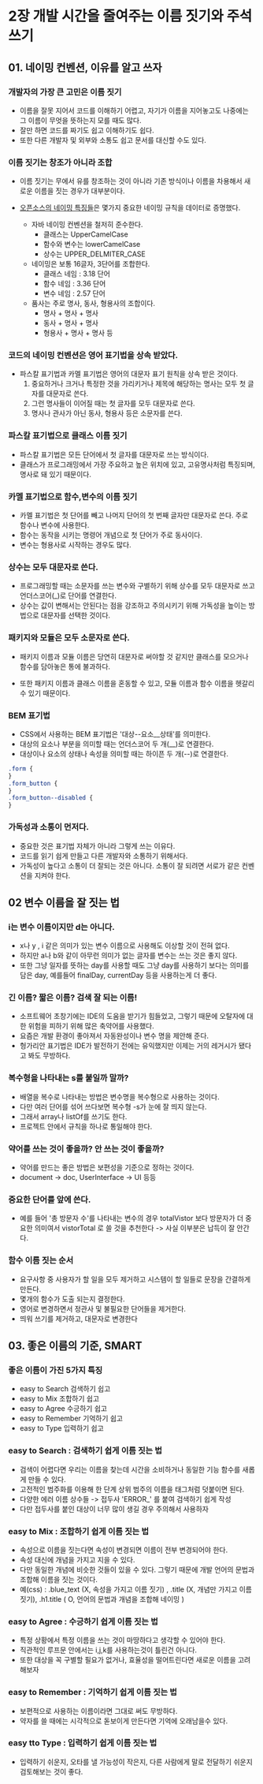 # 2장 개발 시간을 줄여주는 이름 짓기와 주석 쓰기

## 01. 네이밍 컨벤션, 이유를 알고 쓰자

### 개발자의 가장 큰 고민은 이름 짓기

- 이름을 잘못 지어서 코드를 이해하기 어렵고, 자기가 이름을 지어놓고도 나중에는 그 이름이 무엇을 뜻하는지 모를 때도 많다.
- 잘만 하면 코드를 짜기도 쉽고 이해하기도 쉽다.
- 또한 다른 개발자 및 외부와 소통도 쉽고 문서를 대신할 수도 있다.

### 이름 짓기는 창조가 아니라 조합

- 이름 짓기는 무에서 유를 창조하는 것이 아니라 기존 방식이나 이름을 차용해서 새로운 이름을 짓는 경우가 대부분이다.

- [오픈소스의 네이밍 특징들](https://brunch.co.kr/@goodvc78/12)은 몇가지 중요한 네이밍 규칙을 데이터로 증명했다.
  - 자바 네이밍 컨벤션을 철저히 준수한다.
    - 클래스는 UpperCamelCase
    - 함수와 변수는 lowerCamelCase
    - 상수는 UPPER_DELMITER_CASE
  - 네이밍은 보통 16글자, 3단어를 조합한다.
    - 클래스 네임 : 3.18 단어
    - 함수 네임 : 3.36 단어
    - 변수 네임 : 2.57 단어
  - 품사는 주로 명사, 동사, 형용사의 조합이다.
    - 명사 + 명사 + 명사
    - 동사 + 명사 + 명사
    - 형용사 + 명사 + 명사 등

### 코드의 네이밍 컨벤션은 영어 표기법을 상속 받았다.

- 파스칼 표기법과 카멜 표기법은 영어의 대문자 표기 원칙을 상속 받은 것이다.
  1. 중요하거나 크거나 특정한 것을 가리키거나 제목에 해당하는 명사는 모두 첫 글자를 대문자로 쓴다.
  2. 그런 명사들이 이어질 때는 첫 글자를 모두 대문자로 쓴다.
  3. 명사나 관사가 아닌 동사, 형용사 등은 소문자를 쓴다.

### 파스칼 표기법으로 클래스 이름 짓기

- 파스칼 표기법은 모든 단어에서 첫 글자를 대문자로 쓰는 방식이다.
- 클래스가 프로그래밍에서 가장 주요하고 높은 위치에 있고, 고유명사처럼 특징되며, 명사로 돼 있기 때문이다.

### 카멜 표기법으로 함수,변수의 이름 짓기

- 카멜 표기법은 첫 단어를 빼고 나머지 단어의 첫 번째 글자만 대문자로 쓴다. 주로 함수나 변수에 사용한다.
- 함수는 동작을 시키는 명령어 개념으로 첫 단어가 주로 동사이다.
- 변수는 형용사로 시작하는 경우도 많다.

### 상수는 모두 대문자로 쓴다.

- 프로그래밍할 때는 소문자를 쓰는 변수와 구별하기 위해 상수를 모두 대문자로 쓰고 언더스코어(\_)로 단어를 연결한다.
- 상수는 값이 변해서는 안된다는 점을 강조하고 주의시키기 위해 가독성을 높이는 방법으로 대문자를 선택한 것이다.

### 패키지와 모듈은 모두 소문자로 쓴다.

- 패키지 이름과 모듈 이름은 당연히 대문자로 써야할 것 같지만 클래스를 모으거나 함수를 담아놓은 통에 불과하다.

- 또한 패키지 이름과 클래스 이름을 혼동할 수 있고, 모듈 이름과 함수 이름을 헷갈리 수 있기 때문이다.

### BEM 표기법

- CSS에서 사용하는 BEM 표기법은 '대상--요소\_\_상태'를 의미한다.
- 대상의 요소나 부분을 의미할 때는 언더스코어 두 개(\_\_)로 연결한다.
- 대상이나 요소의 상태나 속성을 의미할 때는 하이픈 두 개(--)로 연결한다.

```css
.form {
}
.form_button {
}
.form_button--disabled {
}
```

### 가독성과 소통이 먼저다.

- 중요한 것은 표기법 자체가 아니라 그렇게 쓰는 이유다.
- 코드를 읽기 쉽게 만들고 다른 개발자와 소통하기 위해서다.
- 가독성이 높다고 소통이 더 잘되는 것은 아니다. 소통이 잘 되려면 서로가 같은 컨벤션을 지켜야 한다.

## 02 변수 이름을 잘 짓는 법

### i는 변수 이름이지만 d는 아니다.

- x나 y , i 같은 의미가 있는 변수 이름으로 사용해도 이상할 것이 전혀 없다.
- 하지만 a나 b와 같이 아무런 의미가 없는 글자를 변수는 쓰는 것은 좋지 않다.
- 또한 그냥 일자를 뜻하는 day를 사용할 때도 그냥 day를 사용하기 보다는 의미를 담은 day, 예를들어 finalDay, currentDay 등을 사용하는게 더 좋다.

### 긴 이름? 짧은 이름? 검색 잘 되는 이름!

- 소프트웨어 초창기에는 IDE의 도움을 받기가 힘들었고, 그렇기 때문에 오탈자에 대한 위험을 피하기 위해 많은 축약어를 사용했다.
- 요즘은 개발 환경이 좋아져서 자동완성이나 변수 명을 제안해 준다.
- 헝가리안 표기법은 IDE가 발전하기 전에는 유익했지만 이제는 거의 레거시가 됐다고 봐도 무방하다.

### 복수형을 나타내는 s를 붙일까 말까?

- 배열을 복수로 나타내는 방법은 변수명을 복수형으로 사용하는 것이다.
- 다만 여러 단어를 섞어 쓰다보면 복수형 -s가 눈에 잘 띄지 않는다.
- 그래서 array나 listOf를 쓰기도 한다.
- 프로젝트 안에서 규칙을 하나로 통일해야 한다.

### 약어를 쓰는 것이 좋을까? 안 쓰는 것이 좋을까?

- 약어를 만드는 좋은 방법은 보편성을 기준으로 정하는 것이다.
- document -> doc, UserInterface -> UI 등등

### 중요한 단어를 앞에 쓴다.

- 예를 들어 '총 방문자 수'를 나타내는 변수의 경우 totalVistor 보다 방문자가 더 중요한 의미여서 vistorTotal 로 쓸 것을 추천한다 -> 사실 이부분은 납득이 잘 안간다.

### 함수 이름 짓는 순서

- 요구사항 중 사용자가 할 일을 모두 제거하고 시스템이 할 일들로 문장을 간결하게 만든다.
- 몇개의 함수가 도출 되는지 결정한다.
- 영어로 변경하면서 정관사 및 불필요한 단어들을 제거한다.
- 띄워 쓰기를 제거하고, 대문자로 변경한다


## 03. 좋은 이름의 기준, SMART

### 좋은 이름이 가진 5가지 특징
- easy to Search 검색하기 쉽고
- easy to Mix 조합하기 쉽고
- easy to Agree 수긍하기 쉽고 
- easy to Remember 기억하기 쉽고
- easy to Type 입력하기 쉽고

### easy to Search : 검색하기 쉽게 이름 짓는 법
- 검색이 어렵다면 우리는 이름을 찾는데 시간을 소비하거나 동일한 기능 함수를 새롭게 만들 수 있다.
- 고전적인 범주화를 이용해 한 단계 상위 범주의 이름을 태그처럼 덧붙이면 된다.
- 다양한 에러 이름 상수들 -> 접두사 'ERROR_' 를 붙여 검색하기 쉽게 작성
- 다만 접두사를 붙인 대상이 너무 많이 생길 경우 주의해서 사용하자

### easy to Mix : 조합하기 쉽게 이름 짓는 법
- 속성으로 이름을 짓는다면 속성이 변경되면 이름이 전부 변경되어야 한다.
- 속성 대신에 개념을 가지고 지을 수 있다.
- 다만 동일한 개념에 비슷한 것들이 있을 수 있다. 그렇기 때문에 개발 언어의 문법과 조합해 이름을 짓는 것이다.
- 예(css) : .blue_text (X, 속성을 가지고 이름 짓기) , .title (X, 개념만 가지고 이름 짓기), .h1.title ( O, 언어의 문법과 개념을 조합해 네이밍 )

### easy to Agree : 수긍하기 쉽게 이름 짓는 법
- 특정 상황에서 특정 이름을 쓰는 것이 마땅하다고 생각할 수 있어야 한다.
- 직관적인 루프문 안에서는 i,j,k를 사용하는것이 틀린건 아니다.
- 또한 대상을 꼭 구별할 필요가 없거나, 효율성을 떨어트린다면 새로운 이름을 고려해보자

### easy to Remember : 기억하기 쉽게 이름 짓는 법
- 보편적으로 사용하는 이름이라면 그대로 써도 무방하다.
- 약자를 쓸 때에는 시각적으로 돋보이게 만든다면 기억에 오래남을수 있다.

### easy tto Type : 입력하기 쉽게 이름 짓는 법
- 입력하기 쉬운지, 오타를 낼 가능성이 작은지, 다른 사람에게 말로 전달하기 쉬운지 검토해보는 것이 좋다.



